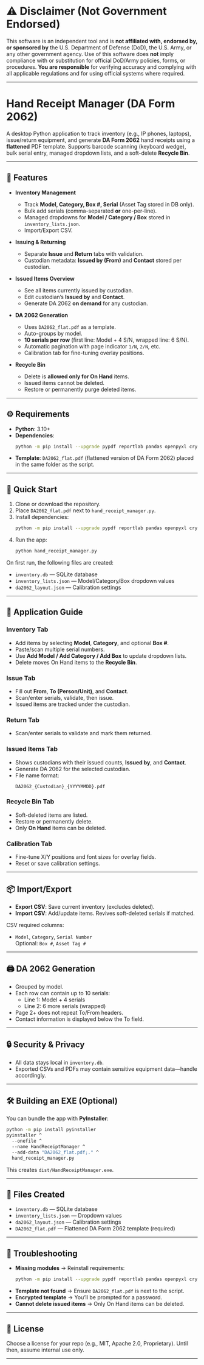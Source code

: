 # ⚠️ Disclaimer (Not Government Endorsed)

This software is an independent tool and is **not affiliated with, endorsed by, or sponsored by** the U.S. Department of Defense (DoD), the U.S. Army, or any other government agency. Use of this software does **not** imply compliance with or substitution for official DoD/Army policies, forms, or procedures. **You are responsible** for verifying accuracy and complying with all applicable regulations and for using official systems where required.

---

# Hand Receipt Manager (DA Form 2062)

A desktop Python application to track inventory (e.g., IP phones, laptops), issue/return equipment, and generate **DA Form 2062** hand receipts using a **flattened** PDF template. Supports barcode scanning (keyboard wedge), bulk serial entry, managed dropdown lists, and a soft-delete **Recycle Bin**.

---

## 📌 Features

- **Inventory Management**
  - Track **Model, Category, Box #, Serial** (Asset Tag stored in DB only).
  - Bulk add serials (comma-separated **or** one-per-line).
  - Managed dropdowns for **Model / Category / Box** stored in `inventory_lists.json`.
  - Import/Export CSV.

- **Issuing & Returning**
  - Separate **Issue** and **Return** tabs with validation.
  - Custodian metadata: **Issued by (From)** and **Contact** stored per custodian.

- **Issued Items Overview**
  - See all items currently issued by custodian.
  - Edit custodian’s **Issued by** and **Contact**.
  - Generate DA 2062 **on demand** for any custodian.

- **DA 2062 Generation**
  - Uses `DA2062_flat.pdf` as a template.
  - Auto-groups by model.
  - **10 serials per row** (first line: Model + 4 S/N, wrapped line: 6 S/N).
  - Automatic pagination with page indicator `1/N`, `2/N`, etc.
  - Calibration tab for fine-tuning overlay positions.

- **Recycle Bin**
  - Delete is **allowed only for On Hand** items.
  - Issued items cannot be deleted.
  - Restore or permanently purge deleted items.

---

## ⚙️ Requirements

- **Python**: 3.10+
- **Dependencies**:
  ```bash
  python -m pip install --upgrade pypdf reportlab pandas openpyxl cryptography
  ```
- **Template**: `DA2062_flat.pdf` (flattened version of DA Form 2062) placed in the same folder as the script.

---

## 🚀 Quick Start

1. Clone or download the repository.
2. Place `DA2062_flat.pdf` next to `hand_receipt_manager.py`.
3. Install dependencies:
   ```bash
   python -m pip install --upgrade pypdf reportlab pandas openpyxl cryptography
   ```
4. Run the app:
   ```bash
   python hand_receipt_manager.py
   ```

On first run, the following files are created:
- `inventory.db` — SQLite database
- `inventory_lists.json` — Model/Category/Box dropdown values
- `da2062_layout.json` — Calibration settings

---

## 📖 Application Guide

### Inventory Tab
- Add items by selecting **Model**, **Category**, and optional **Box #**.
- Paste/scan multiple serial numbers.
- Use **Add Model / Add Category / Add Box** to update dropdown lists.
- Delete moves On Hand items to the **Recycle Bin**.

### Issue Tab
- Fill out **From**, **To (Person/Unit)**, and **Contact**.
- Scan/enter serials, validate, then issue.
- Issued items are tracked under the custodian.

### Return Tab
- Scan/enter serials to validate and mark them returned.

### Issued Items Tab
- Shows custodians with their issued counts, **Issued by**, and **Contact**.
- Generate DA 2062 for the selected custodian.
- File name format:  
  ```
  DA2062_{Custodian}_{YYYYMMDD}.pdf
  ```

### Recycle Bin Tab
- Soft-deleted items are listed.
- Restore or permanently delete.
- Only **On Hand** items can be deleted.

### Calibration Tab
- Fine-tune X/Y positions and font sizes for overlay fields.
- Reset or save calibration settings.

---

## 📦 Import/Export

- **Export CSV**: Save current inventory (excludes deleted).
- **Import CSV**: Add/update items. Revives soft-deleted serials if matched.

CSV required columns:
- `Model`, `Category`, `Serial Number`  
Optional: `Box #`, `Asset Tag #`

---

## 🖨️ DA 2062 Generation

- Grouped by model.
- Each row can contain up to 10 serials:
  - Line 1: Model + 4 serials
  - Line 2: 6 more serials (wrapped)
- Page 2+ does not repeat To/From headers.
- Contact information is displayed below the To field.

---

## 🔒 Security & Privacy

- All data stays local in `inventory.db`.
- Exported CSVs and PDFs may contain sensitive equipment data—handle accordingly.

---

## 🛠️ Building an EXE (Optional)

You can bundle the app with **PyInstaller**:

```bash
python -m pip install pyinstaller
pyinstaller ^
  --onefile ^
  --name HandReceiptManager ^
  --add-data "DA2062_flat.pdf;." ^
  hand_receipt_manager.py
```

This creates `dist/HandReceiptManager.exe`.

---

## 📂 Files Created

- `inventory.db` — SQLite database
- `inventory_lists.json` — Dropdown values
- `da2062_layout.json` — Calibration settings
- `DA2062_flat.pdf` — Flattened DA Form 2062 template (required)

---

## 🧰 Troubleshooting

- **Missing modules** → Reinstall requirements:
  ```bash
  python -m pip install --upgrade pypdf reportlab pandas openpyxl cryptography
  ```
- **Template not found** → Ensure `DA2062_flat.pdf` is next to the script.
- **Encrypted template** → You’ll be prompted for a password.
- **Cannot delete issued items** → Only On Hand items can be deleted.

---

## 📜 License

Choose a license for your repo (e.g., MIT, Apache 2.0, Proprietary). Until then, assume internal use only.

---
